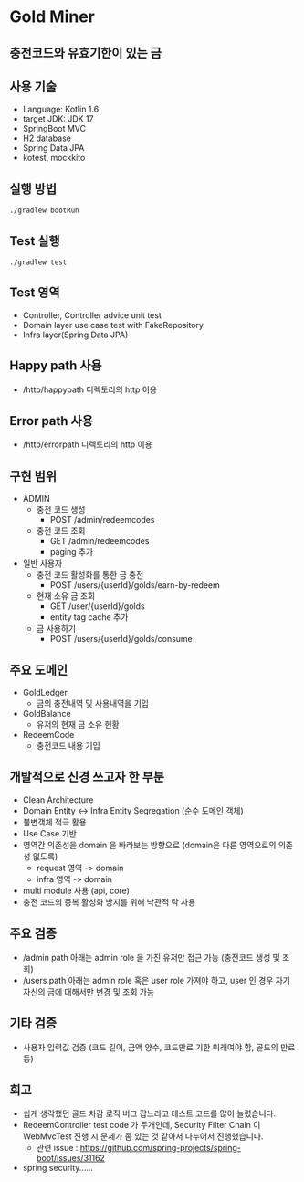 # Gold Miner
## 충전코드와 유효기한이 있는 금

## 사용 기술
* Language: Kotlin 1.6
* target JDK: JDK 17
* SpringBoot MVC
* H2 database
* Spring Data JPA
* kotest, mockkito

## 실행 방법
```
./gradlew bootRun
```

## Test 실행
```
./gradlew test
```

## Test 영역
* Controller, Controller advice unit test
* Domain layer use case test with FakeRepository
* Infra layer(Spring Data JPA)

## Happy path 사용
* /http/happypath 디렉토리의 http 이용

## Error path 사용
* /http/errorpath 디렉토리의 http 이용

## 구현 범위
* ADMIN
    * 충전 코드 생성
        * POST /admin/redeemcodes
    * 충전 코드 조회
        * GET /admin/redeemcodes
        * paging 추가
* 일반 사용자
    * 충전 코드 활성화를 통한 금 충전
        * POST /users/{userId}/golds/earn-by-redeem
    * 현재 소유 금 조회
        * GET /user/{userId}/golds
        * entity tag cache 추가
    * 금 사용하기
        * POST /users/{userId}/golds/consume

## 주요 도메인
* GoldLedger
    * 금의 충전내역 및 사용내역을 기입
* GoldBalance
    * 유저의 현재 금 소유 현황
* RedeemCode
    * 충전코드 내용 기입

## 개발적으로 신경 쓰고자 한 부분
* Clean Architecture
* Domain Entity <-> Infra Entity Segregation (순수 도메인 객체)
* 불변객체 적극 활용
* Use Case 기반
* 영역간 의존성을 domain 을 바라보는 방향으로 (domain은 다른 영역으로의 의존성 없도록)
    * request 영역 -> domain
    * infra 영역 -> domain
* multi module 사용 (api, core)
* 충전 코드의 중복 활성화 방지를 위해 낙관적 락 사용

## 주요 검증
* /admin path 아래는 admin role 을 가진 유저만 접근 가능 (충전코드 생성 및 조회)
* /users path 아래는 admin role 혹은 user role 가져야 하고, user 인 경우 자기 자신의 금에 대해서만 변경 및 조회 가능

## 기타 검증
* 사용자 입력값 검증 (코드 길이, 금액 양수, 코드만료 기한 미래여야 함, 골드의 만료등)

## 회고
* 쉽게 생각했던 골드 차감 로직 버그 잡느라고 테스트 코드를 많이 늘렸습니다.
* RedeemController test code 가 두개인데, Security Filter Chain 이 WebMvcTest 진행 시 문제가 좀 있는 것 같아서 나누어서 진행했습니다.
    * 관련 issue : https://github.com/spring-projects/spring-boot/issues/31162
* spring security......
